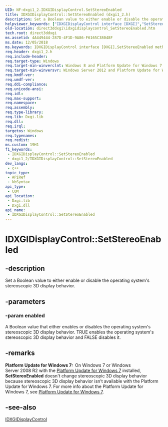 ```yaml
---
UID: NF:dxgi1_2.IDXGIDisplayControl.SetStereoEnabled
title: IDXGIDisplayControl::SetStereoEnabled (dxgi1_2.h)
description: Set a Boolean value to either enable or disable the operating system's stereoscopic 3D display behavior.
helpviewer_keywords: ["IDXGIDisplayControl interface [DXGI]","SetStereoEnabled method","IDXGIDisplayControl.SetStereoEnabled","IDXGIDisplayControl::SetStereoEnabled","SetStereoEnabled","SetStereoEnabled method [DXGI]","SetStereoEnabled method [DXGI]","IDXGIDisplayControl interface","direct3ddxgi.idxgidisplaycontrol_SetStereoEnabled","dxgi1_2/IDXGIDisplayControl::SetStereoEnabled"]
old-location: direct3ddxgi\idxgidisplaycontrol_SetStereoEnabled.htm
tech.root: direct3ddxgi
ms.assetid: 4A449444-287D-4F1D-9A86-F6165C38048F
ms.date: 12/05/2018
ms.keywords: IDXGIDisplayControl interface [DXGI],SetStereoEnabled method, IDXGIDisplayControl.SetStereoEnabled, IDXGIDisplayControl::SetStereoEnabled, SetStereoEnabled, SetStereoEnabled method [DXGI], SetStereoEnabled method [DXGI],IDXGIDisplayControl interface, direct3ddxgi.idxgidisplaycontrol_SetStereoEnabled, dxgi1_2/IDXGIDisplayControl::SetStereoEnabled
req.header: dxgi1_2.h
req.include-header: 
req.target-type: Windows
req.target-min-winverclnt: Windows 8 and Platform Update for Windows 7 [desktop apps only]
req.target-min-winversvr: Windows Server 2012 and Platform Update for Windows Server 2008 R2 [desktop apps only]
req.kmdf-ver: 
req.umdf-ver: 
req.ddi-compliance: 
req.unicode-ansi: 
req.idl: 
req.max-support: 
req.namespace: 
req.assembly: 
req.type-library: 
req.lib: Dxgi.lib
req.dll: 
req.irql: 
targetos: Windows
req.typenames: 
req.redist: 
ms.custom: 19H1
f1_keywords:
 - IDXGIDisplayControl::SetStereoEnabled
 - dxgi1_2/IDXGIDisplayControl::SetStereoEnabled
dev_langs:
 - c++
topic_type:
 - APIRef
 - kbSyntax
api_type:
 - COM
api_location:
 - Dxgi.lib
 - Dxgi.dll
api_name:
 - IDXGIDisplayControl::SetStereoEnabled
---
```


# IDXGIDisplayControl::SetStereoEnabled


## -description

Set a Boolean value to either enable or disable the operating system's stereoscopic 3D display behavior.

## -parameters

### -param enabled

A Boolean value that either enables or disables the operating system's stereoscopic 3D display behavior. TRUE enables the operating system's stereoscopic 3D display behavior and FALSE disables it.

## -remarks

<b>Platform Update for Windows 7:  </b>On Windows 7 or Windows Server 2008 R2 with the <a href="https://support.microsoft.com/help/2670838">Platform Update for Windows 7</a> installed, <b>SetStereoEnabled</b> doesn't change stereoscopic 3D display behavior because stereoscopic 3D display behavior isn’t available with the Platform Update for Windows 7. For more info about the Platform Update for Windows 7, see <a href="/windows/desktop/direct3darticles/platform-update-for-windows-7">Platform Update for Windows 7</a>.

## -see-also

<a href="/windows/desktop/api/dxgi1_2/nn-dxgi1_2-idxgidisplaycontrol">IDXGIDisplayControl</a>

